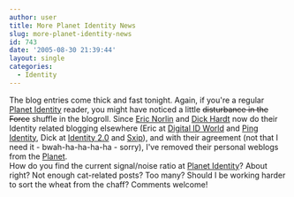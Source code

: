 ```yaml
---
author: user
title: More Planet Identity News
slug: more-planet-identity-news
id: 743
date: '2005-08-30 21:39:44'
layout: single
categories:
  - Identity
---
```


The blog entries come thick and fast tonight. Again, if you're a regular [Planet Identity](http://planetidentity.org/) reader, you might have noticed a little <strike>disturbance in the Force</strike> shuffle in the blogroll. Since [Eric Norlin](http://ericnorlin.typepad.com/weblog/) and [Dick Hardt](http://blame.ca/dick) now do their Identity related blogging elsewhere (Eric at [Digital ID World](http://blog.digitalidworld.com/) and [Ping Identity](http://blog.pingidentity.com/blog/), Dick at [Identity 2.0](http://identity20.com/) and [Sxip](http://sxip.com/blog)), and with their agreement (not that I need it - bwah-ha-ha-ha-ha - sorry), I've removed their personal weblogs from the [Planet](http://planetidentity.org/).  
How do you find the current signal/noise ratio at [Planet Identity](http://planetidentity.org/)? About right? Not enough cat-related posts? Too many? Should I be working harder to sort the wheat from the chaff? Comments welcome!